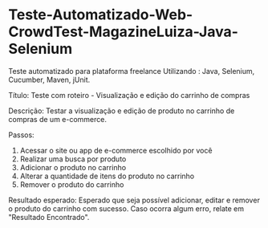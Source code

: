 # Teste-Automatizado-Web-CrowdTest-MagazineLuiza-Java-Selenium

Teste automatizado para plataforma freelance Utilizando : Java, Selenium, Cucumber, Maven, jUnit. 

Título: Teste com roteiro - Visualização e edição do carrinho de compras 

Descrição: Testar a visualização e edição de produto no carrinho de compras de um e-commerce. 

Passos: 
1. Acessar o site ou app de e-commerce escolhido por você 
2. Realizar uma busca por produto 
3. Adicionar o produto no carrinho 
4. Alterar a quantidade de itens do produto no carrinho 
5. Remover o produto do carrinho  

Resultado esperado: Esperado que seja possível adicionar, editar e remover o produto do carrinho com sucesso. Caso ocorra algum erro, relate em "Resultado Encontrado".
